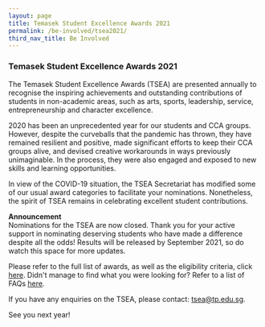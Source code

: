 ```yaml
---
layout: page
title: Temasek Student Excellence Awards 2021
permalink: /be-involved/tsea2021/
third_nav_title: Be Involved
---
```

### Temasek Student Excellence Awards 2021

The Temasek Student Excellence Awards (TSEA) are presented annually to recognise the inspiring achievements and outstanding contributions of students in non-academic areas, such as arts, sports, leadership, service, entrepreneurship and character excellence.

2020 has been an unprecedented year for our students and CCA groups. However, despite the curveballs that the pandemic has thrown, they have remained resilient and positive, made significant efforts to keep their CCA groups alive, and devised creative workarounds in ways previously unimaginable. In the process, they were also engaged and exposed to new skills and learning opportunities. 

In view of the COVID-19 situation, the TSEA Secretariat has modified some of our usual award categories to facilitate your nominations. Nonetheless, the spirit of TSEA remains in celebrating excellent student contributions. 

<b>Announcement</b><br>
Nominations for the TSEA are now closed. Thank you for your active support in nominating deserving students who have made a difference despite all the odds! Results will be released by September 2021, so do watch this space for more updates.

Please refer to the full list of awards, as well as the eligibility criteria, click [here](/images/attachment/Tseaattachment/TSEA2021AwardsInfo.pdf ).  Didn't manage to find what you were looking for? Refer to a list of FAQs [here](/images/attachment/Tseaattachment/TSEA2021-FAQs.pdf ).

If you have any enquiries on the TSEA, please contact: <a href="mailto:tsea@tp.edu.sg">tsea@tp.edu.sg</a>.

See you next year!